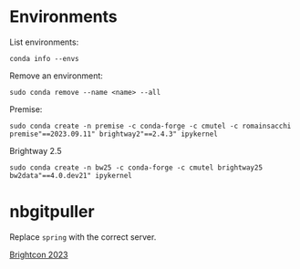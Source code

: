 # Environments

List environments:

    conda info --envs

Remove an environment:

    sudo conda remove --name <name> --all

Premise:

    sudo conda create -n premise -c conda-forge -c cmutel -c romainsacchi premise"==2023.09.11" brightway2"==2.4.3" ipykernel

Brightway 2.5

    sudo conda create -n bw25 -c conda-forge -c cmutel brightway25 bw2data"==4.0.dev21" ipykernel

# nbgitpuller

Replace `spring` with the correct server.

[Brightcon 2023](https://spring.brightway.dev/hub/user-redirect/git-pull?repo=https%3A%2F%2Fgithub.com%2FDepart-de-Sentier%2Fbrightcon-2023-talks&urlpath=lab%2Ftree%2Fbrightcon-2023-talks%2F)
